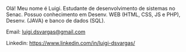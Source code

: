 Olá! Meu nome é Luigi. Estudante de desenvolvimento de sistemas no Senac. Possuo conhecimento em Desenv. WEB (HTML, CSS, JS e PHP), Desenv. (JAVA) e banco de dados (SQL).

Email:
luigi.dsvargas@gmail.com

Linkedin:
https://www.linkedin.com/in/luigi-dsvargas/

